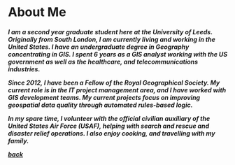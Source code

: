 <h1>About Me</h1>

  <h5>
  <p>I am a second year graduate student here at the University of Leeds. Originally from South London, I am currently living and working in the United States.  I have an undergraduate degree in Geography concentrating in GIS. I spent 6 years as a GIS analyst working with the US government as well as the healthcare, and telecommunications industries.  
  
  <p>Since 2012, I have been a Fellow of the Royal Geographical Society. My current role is in the IT project management area, and I have   worked with GIS development teams. My current projects focus on improving geospatial data quality through automated rules-based logic.     </p>
  
  <p>In my spare time, I volunteer with the official civilian auxiliary of the United States Air Force (USAF), helping with search and       rescue and disaster relief operations. I also enjoy cooking, and travelling with my family.</p>

<a href="https://jlablacker.github.io/GEOG5991-Portfolio/Index.html">back</a>


